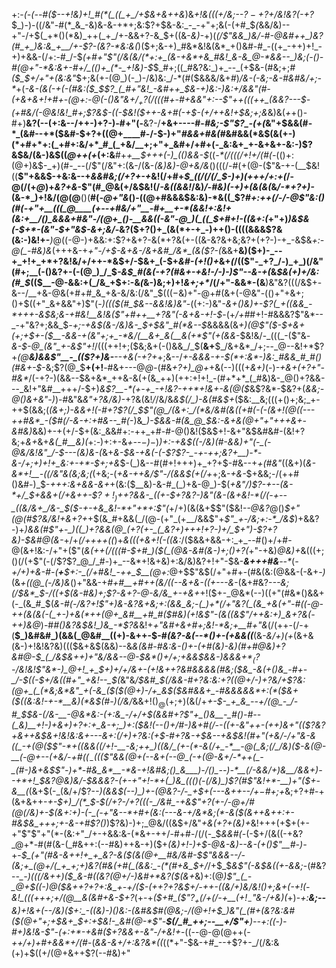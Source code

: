 +:-*(_-(_--#(*_$--+!&)+!_#(*(_((_+_/+$&+&++&_)&_+!&(((+/&;--$?-+$?+/&!&?(-+?_$_)-)-((/&"-#(*_&_-&)&-&-+*+;&:$?+$&-&:_-_-+"+;&(-(+#_$_(_&&/&)--+"-/+$(_+*()(*&)_++(_+_/+-&&+?-&_$+((&-*&)-*+)(_(/$"&&_)&/-#-@&#++_)&?(#_+_)&:&_+__/+-$?-(&?-*&:&(_)($+;&-+)_#&*&!&(&*_+()&#-#_-((+_-++)+!_-+)+&&-(/+:-#_/-$_(+#+"$"(/&(&/(*+:+_(&-+&*+&_#&!_&-&_@-*&&--_)&;(-()-#(@+"-*&:&+-#+/_(()+_(*-_+!&)-$_$_#+;((_#&?&:_)+_--_(+$&-(#&;+;_#($_$+/+"+(&:&"_$+;&(+-(@_)(-_)-/&)&:_/-*(#($&&&/&+_#_)_/&-(-&;-*&*-#&#&/+;-*_+(*-&-(&(-+(-(#&:($_$$?_(_#+"&!_-&#++_$&-+)&:-)&:+/_&&"(#-(+&+&+!+#+-(@+:-@(-()&"&$+/_+$?(/(((#+_-#+&&"+:--$"++(((++_(&&?---$-(+#&/_(-@&!&!___#+;$?&$-((-_$&!($++-&+#(-+$-(+/++&!+$&;+;&*&)&(_+_+()-#+)__&?(--(+:&--/++-)+?-)_-_#+"(-__&?-/__+&+----#-*_#&;_-$"$?_-(+(*&"+$&&(#-*_(&#--+*($&#-$+?+((@+____#-/-$-)+"_#&&+#&(_#&#&&(*&$(&(+-)(*+#+*+:(_+#+:&/+*_#_(_+&/__+;+"+_&#+/+#+(-_&:&+_+-&+&+-&:-)$?&$&/(&-)&$((_@++(+_(+:&__#+_+__$+++(-)_(()&&-$_((_-*(/(((/+!+/(#(-_(()+:(@+)&$-_+)(#-_--(/$"(/&"+:(&-/(&-*(&_)&)-@+&_/&*()(((/-#(+(@-($"&-+-(__$&!((__$"+&&$-+&:&--+_&&#&;(/+?+-+_&!(/+#+*_$_((/(/(/_$-)+)_(_+++_/+:+*_(_/-@(/(+_@_)+_&?+&_-$"(#_@&(+/&$&!(/_-&((&&!_/&)_/-#&)(-+)+(&(&(_&_/-*+?+)-_(&-*_)+!&/(@(@__()(__#(_-@+"&_()-((@+#&&&$&:&)-*&((_$?_#+:++(/-/-@$"&:()(#(-+"+__(((_@____(+--+#&/+"__-#+__+-*(&&!+:&!+(&:+__/()_&&&+#&"-/(@+_()-__&&((-&"-@_)(_((_$+#+!-((&+:(_+"+)_)&$&(-$+*-(&"-$+"&$-&+;&/-_&?($+?()+_(&(*+-+_-)++()-((((&&&$?&(&:-)&!+-___)_@((-@-)+&&:+:$?+&+?-&(*+?&(+-((&-&?&+&;&?+(+?-)-+_-&$&*+:-@(_-#&*_)&_(+++&-+_+"-/+$-&+&-/&+&#_/&*_(&($?-(_&&+__&)($+)-_--+_+!+_+*+?&!&/+/++-*&$+/-$&+_(-$+_&#-(+!()+_&+_(_/(($"-_+?_/-)_+_)(/&"(#+;__(-()&?+-(-(@_)_/_$_-&$_#(&(-+?(#&+-+&!-/-)-)$"--&-+(_&_$&(+)+/&:(#_$_(($__-@-&&:+(_/&_+$+:-&_(_&-)&;+)+!_&+;+*_/(/+"-&&*-(&__)&"&?(((/&$+-&--/__+&-@&(+#+#_&_+&-&/&:(/&"_$($((-$&)+"-@+#(&+(-@&"-(()+"+&+;()+$((+"_&+&&"+)$"(-_)((($(#_$&--&&!&)&"_-((+:-)&"_-&+()&)+-$?(_+((&&_-*+++-&$&;&-+#&!__&!&($"+#++__+?&"(-&+&-+!-$_-(+_/+#_#+!-#&&&?$"&*--_-+"&?+;&&_$_-+;-+&$(&-/&)&-_$+$&"_#(*&--$_&&&&(&_+)(@$"($-$+&+(+;+$+-($__-&&-+(&"+;+_-*&/(__&+_&(__&(+*$"(+(&&_-$&!&/-_(((_-($"&_-&-$-@_(&"_+-&$"+!_/(((++!+;($&;&+(-()&&_/_$(__&+__$_/&+&*_/+;--_@--&!+*$?+*(@__&)&&$"__-_(($?+)&-__--+&(-+?+*+;&--/_+-&&&-+-$(*+:&*-)&:_#&&_#_#()(#&+-$_-&;$?(@_$__+(+!__-#&+---@_@-_(#&*+?+)_@+*+&(--)(((+_&+)_(-)_-+&+(+?+"-#&*_/(-+?-)(&&--$&+&*_++&-&(+(&_++)(++:+!+!_-(#+*+*_(_#&)&-_@()+?&&---_&!+"&#__+++/-$+)_&$?__-*(+-+_-+!&?-++*+!&+-&(@($_&$?&*-$&?+$($_&&;-@()&+&"-)_)-#&"&_&"+?&/&)-_+?&(&!_/_/&/&_&$(/_)-&(#&$+_($&:__&;(((+()+;&;_+-++$(&&;(*(&+;_)-_&&+!___(-#+?$?(/_$$"(@_/(&+:_/(*&/&#(&((+#(-(-(&+!(@((---++#&*_-($_#(/-&_-+:+#_&--_#(*-)&*_)-$&&-#(&_@_$&:-*_&+&(@+"+"+++&+-&#&)_&&)+-+(+/-$+(&:_&&#+:-++_+#-#-@()&!($&$+!-&+"&$&#&#-(&!+?&;+_&+_&+*&(_#__&)(*+:_-_)+:+-&_+--$-)-$_)_)+:-+&$((-/&)(#-&&)+"(-_(-@&/&!&"_/-$---(&)&-(_&+_&-$&-+&(-(-$?$?-_-+-++;&?+__)-*-&-/+;+)+!+_&:+-+*-$+;+&_$-(_)&--#(#+!+++)+_+?+$-#&--+_+(#&"_((&+)(_&-&*+!__-((/&"&(&;&;(_(+&;-(_+&-++&/$"-/(&&$(+(/+_+;&_-+&-_$+&&;-/(++#()&#-)_$-*+++:&+&&-&+*+(&:($__&)-&-#_(_)+&-@_)-$(*+_&"_/_)$?-+--(&-*+/_$+&&_+(_/+&++-$$?+!_)+$+?_&&-_((+-$+?&?-)&"(&-(&+&!-*(/(-+--_((&/&+_/&-_$($-+-+&_&!-*+"+*+:$"(*+/+)(&(&+$$"($&!_--@&?_@()_$+"(@(#$?&/&!+&+?+_+$(&_#+&&(_/(@-(+"_(+__/&&$"+_$"_+-/&;+:-*_/&$_)+&&?-)+*_)&&(#$"+-_)((_)+?&&(@_(+?(+-_(_&?+)+++!+?-)+/_$+"_)_-$?+?&)-$&#_@(&-*+/+_(/++++((_)+_&(((+&+!(-((&:_/($&&+&&-+:_+_--#()+/+#-@(&+!&:-/+"+($"(*&$(++$_(_/(((#-$+#_)($(_(@&-&#(&-)+;()+?(*+"-+&)_@&)+_&(((+;()(/(+$"(-(/$?$?_@_/_#-)+_--&*+!&+&)+:&/&)&?+!+"-$&-___&+++#&__--*_(_-+/+)+&-#-(__+__$+:-_(/+#&!_-++_$__(@+:_@+$$"&$(/+"+#+-(#&(&:(@&&-(-&+_-)_(&*+((@_(-/&)&*()+"&&-+_#+#__+#++(*&/((--&+&-((+--*-&-_(&+#&?-*--&;(/_$&*_$-/((+$(&-#&)+;$?-&+?-@_-&/&_+-+&+*+!($+-_@&*(--)((+"(#&*()&&+(-_(&_#_$(*&-_#(_-/&?+!$"+)&-&?&+&;+:(&&_&;-(_)+*(/+"&?(_(&_+&(+"-#((-@-++(&(&(-(_+-)+&(*++(@+_&#__+#_#($_#&)(_+!_&$"-(&((&$"_/++&:+)_&+?&(-++)&*_@_)-#_#()&?&$&!_)&_-*$?&_&!+_+"&#+&+#+;&!-*&;+__#+"&_(/(++-(/-+(__$_)&#&#_)(&&(_@&#__((+)-&++-$-#_(&?-&(--*()+-(+&&((___(&*-_&/+)(_+*(&+&(&-)+!&!&?&)((($&+&$(&&)--&*&(&#_-_#&:&-()+-_(+#(&_)_-&)(#+#_@&)+?&#_@-$_(_/&$&++)+"&/&&-_-@-$&*()+/+;+&&$&&-)&&&$+*_($?-/&!&!$"&*-)_@+!_+_$+)+/+/&+-(+!&++?&#&&&&(#&;($&_-&(+()&_-#+-_/-$((-$+/&((#+"_+&!--_$(*&"&*_/_$&#_$(/&&-#+?&:&:+?(_(@+/-)+?&/+_$?&:(@+_(_(*&;&*&"_+(-&_($($(@+)-/+_&$(*_$&#&&+_-#&&&&&*+:(*($&+($((&:&!-+-*__&)(*&$(#-)(/&/_&&$+!()_@($+;+)(&(/+*+-_$-_+_&_--+/(@_-_/-#_$_$&-(/&-__-@&*&:-(+:&_-/+/+$_(&&_#+?$"+_()&__-_#()-#--(_&)__+!-)+&+)+?+:+_&-+;_)+:($&!(_--()+/_#-)_&+#(/--((+-&"++-_(++)&_+"(($?&?+&++&$_&+!&!&:&+---&+:(/+)+?&:(+_$-#+?&-+$&--+&$&!(#+"(+&/-/+"&-&((_-+(@($$"-*+((&&((/+!-__-&;++_)((&/_(+-(*-&(/+_-*__-@(_&;(/_/&)($-&(@-__(-@+--(_+&/-_+#((_$_-((($$"&&(@+(--&+(--@_(-+(@-&+/-*++(_-_(#-)&+&$$"-)+*-#&_&*__-*&-+!&#&;()_&___)-/()_--)-*__(/-&&/+)&__/&&+)--+*+!_$&?_@&)&/-$&&&?-(+-+"+!-*+(_)&_((()(-(/&)_)$?(#$"&!+*-__)+"($+-&___(*(&+$(-_(&/+/$?-*_-_)(&&$(--)_)+-(@&?-/-_+$_+(---&+_+--_/+$-$_#+;+*&;+?+#-+(&+&++-*+_-$+)_/(*_$-$(/+?-/+?(((-_/&#_-+&$"+?(+-/-@+/_#(@(/&)+_-$(&+:+)-(-_(-+"&--*+#+(&:(---&-+/&*&;(*-&($_(&+_+&++:+_-*_#&$&_+++;+-&-+#$?()_)$?&)-)+;_@&/((&$+/&"_+&(+?+(&)+_&!+++(+$+(+-+"$"$"+"(*-(&:+"_/+-+&&:&-(*&+-++/-#+#-/(/(-_$_&&#(-_(-$+/(&((-+&?_@+*-#(#(&-(_#&++:(--#&)++&-+)($+*_(&)+!-)+$-@&-&)--&-(+()$"___#-)-*+-_$_(+"(#&-&++!+_+_&?-&($(&(@+__#&/&#-$$"&&&--/-(&;+_(@+/(_+_+;+)&?(#&(+#(_(&&:_-(*(#+&_$+/_/+$_$_&$"(-&$&((+-&&;_-(#&?-*-_-)(((/&++)($_&-#((&?(@+/-)&#+*&?($(&+*&)+:(@___)$"_(_-_@+$((-)_@($&++?+?+:&_+-+/($-(+_+?+?&$+/-++-((&/+)&/&!()+;&+(-+!(-&!_(((+++;+/(@__&(&#+&-$+?_(+-+*($+#_($"$?_+(/+$(/-+__($+!_-$"_&-/_+&)(*+)-*+:__&;--___&_)+!&+(--/&)($+:_-((&)-)()&:-(&#&$_#(@&;-/_(_@+!+$_)&"(_(#+(&?&:&#($(@+"+;+$&+_$+:+$&!-_&#(@-*$"-__$(/_#_++;--__+/$"+__)--+:((-)-#+)&!&-$"-(+:+*-+&#($+?&&+-&"-/+_&!+*-((--@-@(@++(-_++/+)+#+&&*+/(#_-(_&&-&+/+:&?&*((_((*+"-$&-+#_--+$?+-_/(/&:&(+)+$((+/(@+&++$?(--#&)+"
